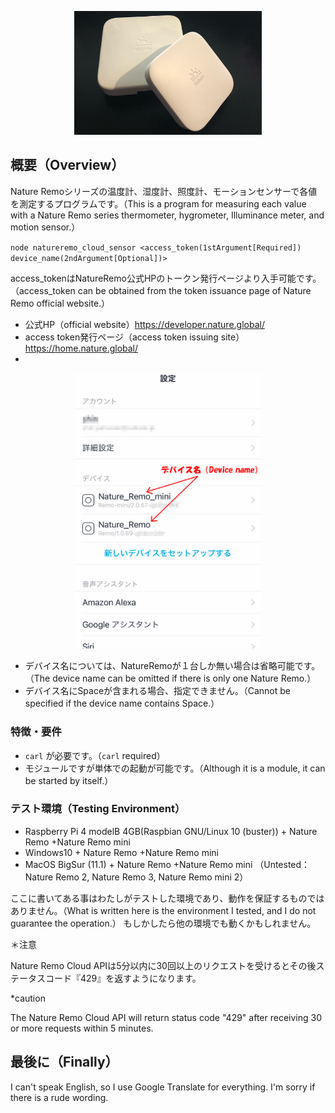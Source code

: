 <p align="center">
  <img src="img/nature_remo.png" width="300">
</p>

## 概要（Overview）

Nature Remoシリーズの温度計、湿度計、照度計、モーションセンサーで各値を測定するプログラムです。（This is a program for measuring each value with a Nature Remo series thermometer, hygrometer, Illuminance meter, and motion sensor.）

`node natureremo_cloud_sensor <access_token(1stArgument[Required]) device_name(2ndArgument[Optional])>`

access_tokenはNatureRemo公式HPのトークン発行ページより入手可能です。（access_token can be obtained from the token issuance page of Nature Remo official website.）
* 公式HP（official website）https://developer.nature.global/ 
* access token発行ページ（access token issuing site）https://home.nature.global/
* 
<p align="center">
  <img src="img/device_name.png" width="300">
</p>

* デバイス名については、NatureRemoが１台しか無い場合は省略可能です。（The device name can be omitted if there is only one Nature Remo.）
* デバイス名にSpaceが含まれる場合、指定できません。（Cannot be specified if the device name contains Space.）

### 特徴・要件

* `carl` が必要です。（`carl` required）
* モジュールですが単体での起動が可能です。（Although it is a module, it can be started by itself.）

### テスト環境（Testing Environment）

* Raspberry Pi 4 modelB 4GB(Raspbian GNU/Linux 10 (buster)) + Nature Remo +Nature Remo mini
* Windows10 + Nature Remo +Nature Remo mini
* MacOS BigSur (11.1) + Nature Remo +Nature Remo mini
（Untested：Nature Remo 2, Nature Remo 3, Nature Remo mini 2）

ここに書いてある事はわたしがテストした環境であり、動作を保証するものではありません。（What is written here is the environment I tested, and I do not guarantee the operation.）
もしかしたら他の環境でも動くかもしれません。


＊注意

Nature Remo Cloud APIは5分以内に30回以上のリクエストを受けるとその後ステータスコード『429』を返すようになります。

*caution

The Nature Remo Cloud API will return status code "429" after receiving 30 or more requests within 5 minutes.

## 最後に（Finally）

I can't speak English, so I use Google Translate for everything. I'm sorry if there is a rude wording.
